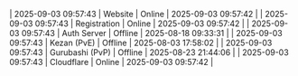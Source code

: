 | 2025-09-03 09:57:43 | Website | Online | 2025-09-03 09:57:42 |
| 2025-09-03 09:57:43 | Registration | Online | 2025-09-03 09:57:42 |
| 2025-09-03 09:57:43 | Auth Server | Offline | 2025-08-18 09:33:31 |
| 2025-09-03 09:57:43 | Kezan (PvE) | Offline | 2025-08-03 17:58:02 |
| 2025-09-03 09:57:43 | Gurubashi (PvP) | Offline | 2025-08-23 21:44:06 |
| 2025-09-03 09:57:43 | Cloudflare | Online | 2025-09-03 09:57:42 |
